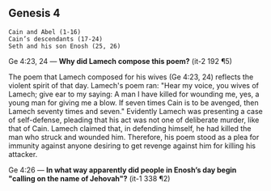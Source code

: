 ## Genesis 4

```
Cain and Abel (1-16)
Cain’s descendants (17-24)
Seth and his son Enosh (25, 26)
```

Ge 4:23, 24 ​— **Why did Lamech compose this poem?** (it-2 192 ¶5)

The poem that Lamech composed for his wives (Ge 4:23, 24) reflects the violent spirit of that day. Lamech's poem ran: "Hear my voice, you wives of Lamech; give ear to my saying: A man I have killed for wounding me, yes, a young man for giving me a blow. If seven times Cain is to be avenged, then Lamech seventy times and seven." Evidently Lamech was presenting a case of self-defense, pleading that his act was not one of deliberate murder, like that of Cain. Lamech claimed that, in defending himself, he had killed the man who struck and wounded him. Therefore, his poem stood as a plea for immunity against anyone desiring to get revenge against him for killing his attacker.

Ge 4:26 ​— **In what way apparently did people in Enosh’s day begin "calling on the name of Jehovah"?** (it-1 338 ¶2)